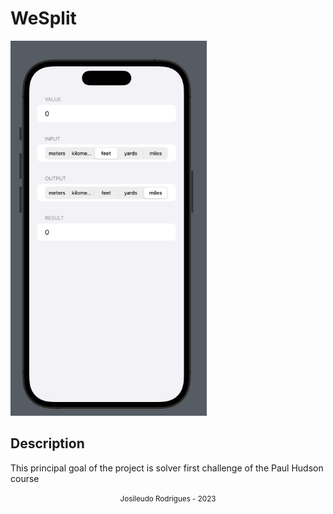 # WeSplit

<img src="assets/screenshot.png" height="600" title="project based">

## Description
This principal goal of the project is solver first challenge of the Paul Hudson course

<div align="center"> 
  <small> Josileudo Rodrigues - 2023</small>
</div

